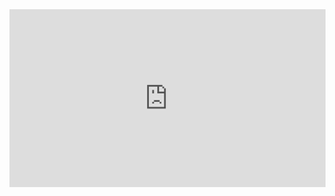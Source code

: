 <iframe width="560" height="315" src="https://www.youtube.com/embed/7BFHz1U-3oc" title="YouTube video player" frameborder="0" allow="accelerometer; autoplay; clipboard-write; encrypted-media; gyroscope; picture-in-picture" allowfullscreen></iframe>